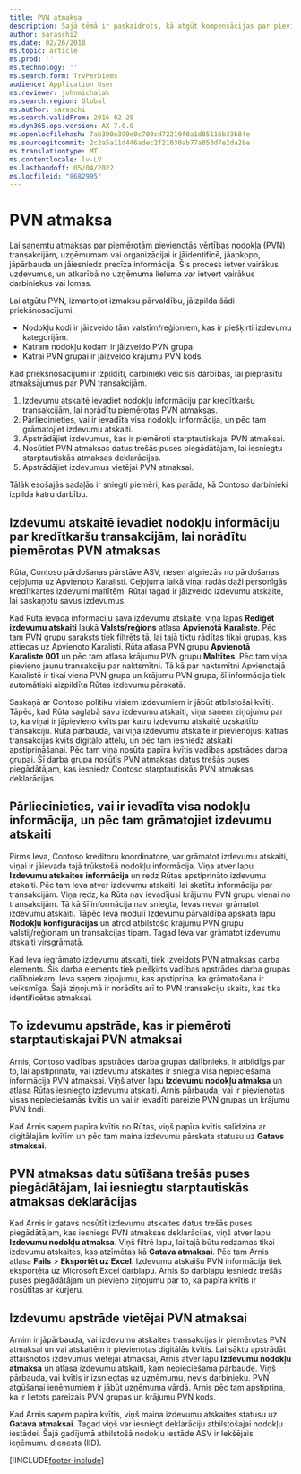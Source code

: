 ```yaml
---
title: PVN atmaksa
description: Šajā tēmā ir paskaidrots, kā atgūt kompensācijas par pievienotās vērtības nodokļa (PVN) darījumiem.
author: saraschi2
ms.date: 02/26/2018
ms.topic: article
ms.prod: ''
ms.technology: ''
ms.search.form: TrvPerDiems
audience: Application User
ms.reviewer: johnmichalak
ms.search.region: Global
ms.author: saraschi
ms.search.validFrom: 2016-02-28
ms.dyn365.ops.version: AX 7.0.0
ms.openlocfilehash: 7ab390e399e0c709cd72219f0a1d85116b33b84e
ms.sourcegitcommit: 2c2a5a11d446adec2f21030ab77a053d7e2da28e
ms.translationtype: MT
ms.contentlocale: lv-LV
ms.lasthandoff: 05/04/2022
ms.locfileid: "8682995"
---
```

# <a name="vat-recovery"></a>PVN atmaksa 

Lai saņemtu atmaksas par piemērotām pievienotās vērtības nodokļa (PVN) transakcijām, uzņēmumam vai organizācijai ir jāidentificē, jāapkopo, jāpārbauda un jāiesniedz precīza informācija. Šis process ietver vairākus uzdevumus, un atkarībā no uzņēmuma lieluma var ietvert vairākus darbiniekus vai lomas.

Lai atgūtu PVN, izmantojot izmaksu pārvaldību, jāizpilda šādi priekšnosacījumi:

- Nodokļu kodi ir jāizveido tām valstīm/reģioniem, kas ir piešķirti izdevumu kategorijām.
- Katram nodokļu kodam ir jāizveido PVN grupa.
- Katrai PVN grupai ir jāizveido krājumu PVN kods.

Kad priekšnosacījumi ir izpildīti, darbinieki veic šīs darbības, lai pieprasītu atmaksājumus par PVN transakcijām.

1. Izdevumu atskaitē ievadiet nodokļu informāciju par kredītkaršu transakcijām, lai norādītu piemērotas PVN atmaksas.
2. Pārliecinieties, vai ir ievadīta visa nodokļu informācija, un pēc tam grāmatojiet izdevumu atskaiti.
3. Apstrādājiet izdevumus, kas ir piemēroti starptautiskajai PVN atmaksai.
4. Nosūtiet PVN atmaksas datus trešās puses piegādātājam, lai iesniegtu starptautiskās atmaksas deklarācijas.
5. Apstrādājiet izdevumus vietējai PVN atmaksai.

Tālāk esošajās sadaļās ir sniegti piemēri, kas parāda, kā Contoso darbinieki izpilda katru darbību.

## <a name="on-an-expense-report-enter-tax-information-about-credit-card-transactions-to-identify-eligible-vat-refunds"></a>Izdevumu atskaitē ievadiet nodokļu informāciju par kredītkaršu transakcijām, lai norādītu piemērotas PVN atmaksas

Rūta, Contoso pārdošanas pārstāve ASV, nesen atgriezās no pārdošanas ceļojuma uz Apvienoto Karalisti. Ceļojuma laikā viņai radās daži personīgās kredītkartes izdevumi maltītēm. Rūtai tagad ir jāizveido izdevumu atskaite, lai saskaņotu savus izdevumus.

Kad Rūta ievada informāciju savā izdevumu atskaitē, viņa lapas **Rediģēt izdevumu atskaiti** laukā **Valsts/reģions** atlasa **Apvienotā Karaliste**. Pēc tam PVN grupu saraksts tiek filtrēts tā, lai tajā tiktu rādītas tikai grupas, kas attiecas uz Apvienoto Karalisti. Rūta atlasa PVN grupu **Apvienotā Karaliste 001** un pēc tam atlasa krājumu PVN grupu **Maltītes**. Pēc tam viņa pievieno jaunu transakciju par naktsmītni. Tā kā par naktsmītni Apvienotajā Karalistē ir tikai viena PVN grupa un krājumu PVN grupa, šī informācija tiek automātiski aizpildīta Rūtas izdevumu pārskatā.

Saskaņā ar Contoso politiku visiem izdevumiem ir jābūt atbilstošai kvītij. Tāpēc, kad Rūta saglabā savu izdevumu atskaiti, viņa saņem ziņojumu par to, ka viņai ir jāpievieno kvīts par katru izdevumu atskaitē uzskaitīto transakciju. Rūta pārbauda, vai viņa izdevumu atskaitē ir pievienojusi katras transakcijas kvīts digitālo attēlu, un pēc tam iesniedz atskaiti apstiprināšanai. Pēc tam viņa nosūta papīra kvītis vadības apstrādes darba grupai. Šī darba grupa nosūtīs PVN atmaksas datus trešās puses piegādātājam, kas iesniedz Contoso starptautiskās PVN atmaksas deklarācijas.

## <a name="make-sure-that-all-tax-information-is-complete-and-then-post-the-expense-report"></a>Pārliecinieties, vai ir ievadīta visa nodokļu informācija, un pēc tam grāmatojiet izdevumu atskaiti

Pirms Ieva, Contoso kreditoru koordinatore, var grāmatot izdevumu atskaiti, viņai ir jāievada tajā trūkstošā nodokļu informācija. Viņa atver lapu **Izdevumu atskaites informācija** un redz Rūtas apstiprināto izdevumu atskaiti. Pēc tam Ieva atver izdevumu atskaiti, lai skatītu informāciju par transakcijām. Viņa redz, ka Rūta nav ievadījusi krājumu PVN grupu vienai no transakcijām. Tā kā šī informācija nav sniegta, Ievas nevar grāmatot izdevumu atskaiti. Tāpēc Ieva modulī Izdevumu pārvaldība apskata lapu **Nodokļu konfigurācijas** un atrod atbilstošo krājumu PVN grupu valstij/reģionam un transakcijas tipam. Tagad Ieva var grāmatot izdevumu atskaiti virsgrāmatā.

Kad Ieva iegrāmato izdevumu atskaiti, tiek izveidots PVN atmaksas darba elements. Šis darba elements tiek piešķirts vadības apstrādes darba grupas dalībniekam. Ieva saņem ziņojumu, kas apstiprina, ka grāmatošana ir veiksmīga. Šajā ziņojumā ir norādīts arī to PVN transakciju skaits, kas tika identificētas atmaksai.

## <a name="process-expenses-that-are-eligible-for-international-vat-recovery"></a>To izdevumu apstrāde, kas ir piemēroti starptautiskajai PVN atmaksai

Arnis, Contoso vadības apstrādes darba grupas dalībnieks, ir atbildīgs par to, lai apstiprinātu, vai izdevumu atskaitēs ir sniegta visa nepieciešamā informācija PVN atmaksai. Viņš atver lapu **Izdevumu nodokļu atmaksa** un atlasa Rūtas iesniegto izdevumu atskaiti. Arnis pārbauda, vai ir pievienotas visas nepieciešamās kvītis un vai ir ievadīti pareizie PVN grupas un krājumu PVN kodi.

Kad Arnis saņem papīra kvītis no Rūtas, viņš papīra kvītis salīdzina ar digitālajām kvītīm un pēc tam maina izdevumu pārskata statusu uz **Gatavs atmaksai**.

## <a name="send-vat-recovery-data-to-the-third-party-vendor-to-file-international-recovery-returns"></a>PVN atmaksas datu sūtīšana trešās puses piegādātājam, lai iesniegtu starptautiskās atmaksas deklarācijas

Kad Arnis ir gatavs nosūtīt izdevumu atskaites datus trešās puses piegādātājam, kas iesniegs PVN atmaksas deklarācijas, viņš atver lapu **Izdevumu nodokļu atmaksa**. Viņš filtrē lapu, lai tajā būtu redzamas tikai izdevumu atskaites, kas atzīmētas kā **Gatava atmaksai**. Pēc tam Arnis atlasa **Fails** &gt; **Eksportēt uz Excel**. Izdevumu atskaišu PVN informācija tiek eksportēta uz Microsoft Excel darblapu. Arnis šo darblapu iesniedz trešās puses piegādātājam un pievieno ziņojumu par to, ka papīra kvītis ir nosūtītas ar kurjeru.

## <a name="process-expenses-for-domestic-vat-recovery"></a>Izdevumu apstrāde vietējai PVN atmaksai

Arnim ir jāpārbauda, vai izdevumu atskaites transakcijas ir piemērotas PVN atmaksai un vai atskaitēm ir pievienotas digitālās kvītis. Lai sāktu apstrādāt attaisnotos izdevumus vietējai atmaksai, Arnis atver lapu **Izdevumu nodokļu atmaksa** un atlasa izdevumu atskaiti, kam nepieciešama pārbaude. Viņš pārbauda, vai kvītis ir izsniegtas uz uzņēmumu, nevis darbinieku. PVN atgūšanai ieņēmumiem ir jābūt uzņēmuma vārdā. Arnis pēc tam apstiprina, ka ir lietots pareizais PVN grupas un krājumu PVN kods.

Kad Arnis saņem papīra kvītis, viņš maina izdevumu atskaites statusu uz **Gatava atmaksai**. Tagad viņš var iesniegt deklarāciju atbilstošajai nodokļu iestādei. Šajā gadījumā atbilstošā nodokļu iestāde ASV ir Iekšējais ieņēmumu dienests (IID).


[!INCLUDE[footer-include](../includes/footer-banner.md)]